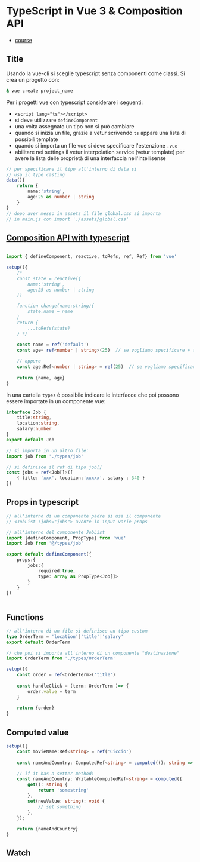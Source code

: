 # TypeScript in Vue 3 & Composition API

- [course](https://github.com/iamshaunjp/vue-with-typescript)

## Title
Usando la vue-cli si sceglie typescript senza componenti come classi. Si crea un progetto con: 
```bash
& vue create project_name
```
Per i progetti vue con typescript considerare i seguenti:
- `<script lang="ts"></script>`
- si deve utilizzare `defineComponent`
- una volta assegnato un tipo non si può cambiare
- quando si inizia un file, grazie a vetur scrivendo `ts` appare una lista di possibili template
- quando si importa un file vue si deve specificare l'estenzione `.vue`
- abilitare nei settings il vetur interpolation service (vetur template) per avere la lista delle proprietà di una interfaccia nell'intellisense


```typescript
// per specificare il tipo all'interno di data si 
// usa il type casting
data(){
    return {
        name:'string',
        age:25 as number | string
    }
}
// dopo aver messo in assets il file global.css si importa 
// in main.js con import './assets/global.css'
```
## [Composition API with typescript](https://v3.vuejs.org/guide/typescript-support.html#annotating-props)
```typescript

import { defineComponent, reactive, toRefs, ref, Ref} from 'vue'

setup(){
    /* 
    const state = reactive({
        name:'string',
        age:25 as number | string
    })

    function change(name:string){
        state.name = name 
    }
    return {
        ...toRefs(state)
    } */
    
    const name = ref('default')
    const age= ref<number | string>(25)  // se vogliamo specificare + tipi...

    // oppure
    const age:Ref<number | string> = ref(25)  // se vogliamo specificare + tipi...
    
    return {name, age} 
}
```

In una cartella `types` è possibile indicare le interfacce che poi possono essere importate in un componente vue:
```typescript
interface Job {
    title:string,
    location:string,
    salary:number
}
export default Job

// si importa in un altro file:
import job from './types/job'

// si definisce il ref di tipo job[]
const jobs = ref<Job[]>([
    { title: 'xxx', location:'xxxxx', salary : 340 }
])
```

## Props in typescript

```typescript
// all'interno di un componente padre si usa il componente
// <JobList :jobs="jobs"> avente in input varie props

// all'interno del componente JobList
import {defineComponent, PropType} from 'vue'
import Job from '@/types/job'

export default defineComponent({
    props:{
        jobs:{
            required:true,
            type: Array as PropType<Job[]>
        }
    }
})
 
```

## Functions
```typescript
// all'interno di un file si definisce un tipo custom
type OrderTerm = 'location'|'title'|'salary'
export default OrderTerm

// che poi si importa all'interno di un componente "destinazione"
import OrderTerm from './types/OrderTerm'

setup(){
    const order = ref<OrderTerm>('title')
    
    const handleClick = (term: OrderTerm )=> {
        order.value = term
    }
    
    return {order}
}
```

## Computed value
```typescript
setup(){
    const movieName:Ref<string> = ref('Ciccio')
    
    const nameAndCountry: ComputedRef<string> = computed((): string => `The movie name is ${movieName.value}`);

    // if it has a setter method:
    const nameAndCountry: WritableComputedRef<string> = computed({
        get(): string {
            return 'somestring'
        },
        set(newValue: string): void {
            // set something
        },
    });
    
    return {nameAndCountry}
}
```

## Watch

